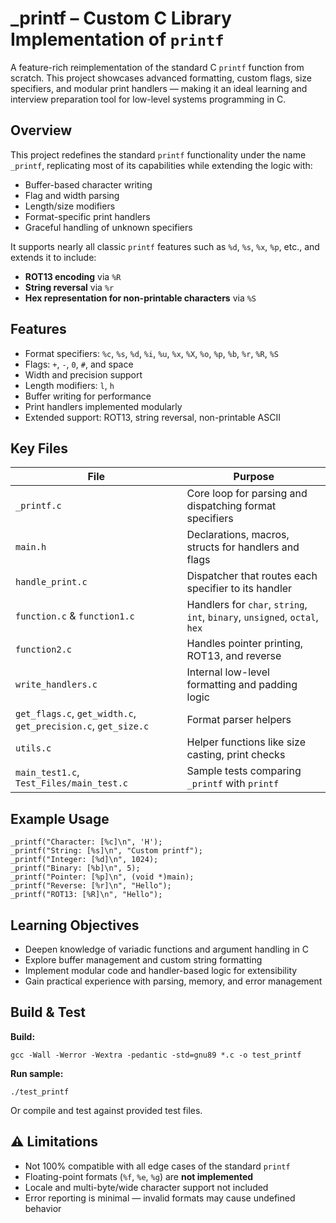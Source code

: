 #  _printf – Custom C Library Implementation of `printf`

A feature-rich reimplementation of the standard C `printf` function from scratch. This project showcases advanced formatting, custom flags, size specifiers, and modular print handlers — making it an ideal learning and interview preparation tool for low-level systems programming in C.

##  Overview

This project redefines the standard `printf` functionality under the name `_printf`, replicating most of its capabilities while extending the logic with:

- Buffer-based character writing
- Flag and width parsing
- Length/size modifiers
- Format-specific print handlers
- Graceful handling of unknown specifiers

It supports nearly all classic `printf` features such as `%d`, `%s`, `%x`, `%p`, etc., and extends it to include:

- **ROT13 encoding** via `%R`
- **String reversal** via `%r`
- **Hex representation for non-printable characters** via `%S`

##  Features

- Format specifiers: `%c`, `%s`, `%d`, `%i`, `%u`, `%x`, `%X`, `%o`, `%p`, `%b`, `%r`, `%R`, `%S`
- Flags: `+`, `-`, `0`, `#`, and space
- Width and precision support
- Length modifiers: `l`, `h`
- Buffer writing for performance
- Print handlers implemented modularly
- Extended support: ROT13, string reversal, non-printable ASCII

##  Key Files

| File                                             | Purpose                                                       |
|--------------------------------------------------|---------------------------------------------------------------|
| `_printf.c`                                      | Core loop for parsing and dispatching format specifiers       |
| `main.h`                                         | Declarations, macros, structs for handlers and flags          |
| `handle_print.c`                                 | Dispatcher that routes each specifier to its handler          |
| `function.c` & `function1.c`                     | Handlers for `char`, `string`, `int`, `binary`, `unsigned`, `octal`, `hex` |
| `function2.c`                                    | Handles pointer printing, ROT13, and reverse                  |
| `write_handlers.c`                               | Internal low-level formatting and padding logic               |
| `get_flags.c`, `get_width.c`, `get_precision.c`, `get_size.c` | Format parser helpers                             |
| `utils.c`                                        | Helper functions like size casting, print checks              |
| `main_test1.c`, `Test_Files/main_test.c`         | Sample tests comparing `_printf` with `printf`                |

##  Example Usage

```
_printf("Character: [%c]\n", 'H');
_printf("String: [%s]\n", "Custom printf");
_printf("Integer: [%d]\n", 1024);
_printf("Binary: [%b]\n", 5);
_printf("Pointer: [%p]\n", (void *)main);
_printf("Reverse: [%r]\n", "Hello");
_printf("ROT13: [%R]\n", "Hello");
```

##  Learning Objectives

- Deepen knowledge of variadic functions and argument handling in C
- Explore buffer management and custom string formatting
- Implement modular code and handler-based logic for extensibility
- Gain practical experience with parsing, memory, and error management

##  Build & Test

**Build:**
```
gcc -Wall -Werror -Wextra -pedantic -std=gnu89 *.c -o test_printf
```

**Run sample:**
```
./test_printf
```
Or compile and test against provided test files.

## ⚠️ Limitations

- Not 100% compatible with all edge cases of the standard `printf`
- Floating-point formats (`%f`, `%e`, `%g`) are **not implemented**
- Locale and multi-byte/wide character support not included
- Error reporting is minimal — invalid formats may cause undefined behavior


